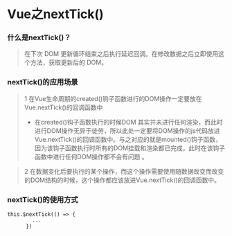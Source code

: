 **Vue之nextTick()**
==========

### 什么是nextTick()？
>在下次 DOM 更新循环结束之后执行延迟回调。在修改数据之后立即使用这个方法，获取更新后的 DOM。


### nextTick()的应用场景
> 1 在Vue生命周期的created()钩子函数进行的DOM操作一定要放在Vue.nextTick()的回调函数中
> * 在created()钩子函数执行的时候DOM 其实并未进行任何渲染，而此时进行DOM操作无异于徒劳，所以此处一定要将DOM操作的js代码放进Vue.nextTick()的回调函数中。与之对应的就是mounted()钩子函数，因为该钩子函数执行时所有的DOM挂载和渲染都已完成，此时在该钩子函数中进行任何DOM操作都不会有问题 。

> 2 在数据变化后要执行的某个操作，而这个操作需要使用随数据改变而改变的DOM结构的时候，这个操作都应该放进Vue.nextTick()的回调函数中。


### nextTick()的使用方式
```
this.$nextTick(() => {
        ...
      })
```